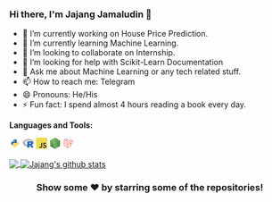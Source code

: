 ### Hi there, I'm Jajang Jamaludin 👋


- 🔭 I’m currently working on House Price Prediction.
- 🌱 I’m currently learning Machine Learning.
- 👯 I’m looking to collaborate on Internship.
- 🤔 I’m looking for help with Scikit-Learn Documentation
- 💬 Ask me about Machine Learning or any tech related stuff.
- 📫 How to reach me: Telegram
- 😄 Pronouns: He/His
- ⚡ Fun fact: I spend almost 4 hours reading a book every day.


**Languages and Tools:**  

<code><img height="20" src="https://raw.githubusercontent.com/github/explore/80688e429a7d4ef2fca1e82350fe8e3517d3494d/topics/python/python.png"></code>
<code><img height="20" src="https://raw.githubusercontent.com/github/explore/80688e429a7d4ef2fca1e82350fe8e3517d3494d/topics/r/r.png"></code>
<code><img height="20" src="https://raw.githubusercontent.com/github/explore/80688e429a7d4ef2fca1e82350fe8e3517d3494d/topics/javascript/javascript.png"></code>
<code><img height="20" src="https://raw.githubusercontent.com/github/explore/80688e429a7d4ef2fca1e82350fe8e3517d3494d/topics/nodejs/nodejs.png"></code> 
<code><img height="20" src="https://raw.githubusercontent.com/github/explore/80688e429a7d4ef2fca1e82350fe8e3517d3494d/topics/laravel/laravel.png"></code>


<a href="https://github.com/JajangJamaludin">
  <img align="center" src="https://github-readme-stats.vercel.app/api/top-langs/?username=JajangJamaludin&theme=light&hide_langs_below=1"/>
</a>
<a href="https://github.com/JajangJamaludin">
  <img align="center" src="https://github-readme-stats.vercel.app/api?username=JajangJamaludin&&show_icons=true&theme=light&line_height=27" alt="Jajang's github stats"/>
</a>

<div align="center">

### Show some ❤️ by starring some of the repositories!

</div>
